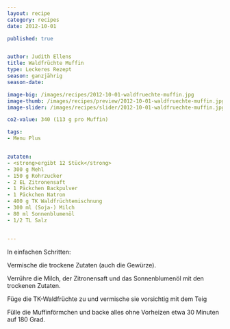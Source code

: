 ```yaml
---
layout: recipe
category: recipes
date: 2012-10-01

published: true


author: Judith Ellens
title: Waldfrüchte Muffin
type: Leckeres Rezept
season: ganzjährig 
season-date: 

image-big: /images/recipes/2012-10-01-waldfruechte-muffin.jpg
image-thumb: /images/recipes/preview/2012-10-01-waldfruechte-muffin.jpg
image-slider: /images/recipes/slider/2012-10-01-waldfruechte-muffin.jpg

co2-value: 340 (113 g pro Muffin)

tags:
- Menu Plus


zutaten:
- <strong>ergibt 12 Stück</strong>
- 300 g Mehl 
- 150 g Rohrzucker
- 2 EL Zitronensaft
- 1 Päckchen Backpulver
- 1 Päckchen Natron
- 400 g TK Waldfrüchtemischnung 
- 300 ml (Soja-) Milch
- 80 ml Sonnenblumenöl
- 1/2 TL Salz 


---
```


In einfachen Schritten:

Vermische die trockene Zutaten (auch die Gewürze). 

Verrühre die Milch, der Zitronensaft und das Sonnenblumenöl mit den trockenen Zutaten.

Füge die TK-Waldfrüchte zu und vermische sie vorsichtig mit dem Teig

Fülle die Muffinförmchen und backe alles ohne Vorheizen etwa 30 Minuten auf 180 Grad.
